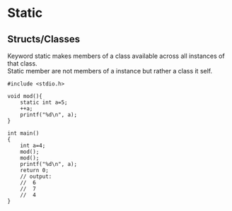 Static
===

Structs/Classes
---
Keyword static makes members of a class available across all instances of that class.  
Static member are not members of a instance but rather a class it self.  

```
#include <stdio.h>

void mod(){
    static int a=5;
    ++a;
    printf("%d\n", a);
}

int main()
{
    int a=4;
    mod();
    mod();
    printf("%d\n", a);
    return 0;
    // output:
    //  6
    //  7
    //  4
}
```  
